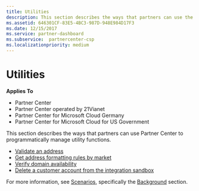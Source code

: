```yaml
---
title: Utilities
description: This section describes the ways that partners can use the Partner Center to programmatically manage utility functions.
ms.assetid: 646301CF-83E5-4BC3-987D-948E984D17F3
ms.date: 12/15/2017
ms.service: partner-dashboard
ms.subservice:  partnercenter-csp
ms.localizationpriority: medium
---
```


# Utilities


**Applies To**

- Partner Center
- Partner Center operated by 21Vianet
- Partner Center for Microsoft Cloud Germany
- Partner Center for Microsoft Cloud for US Government

This section describes the ways that partners can use Partner Center to programmatically manage utility functions.

- [Validate an address](validate-an-address.md)
- [Get address formatting rules by market](get-market-specific-validation-data.md)
- [Verify domain availability](verify-domain-availability.md)
- [Delete a customer account from the integration sandbox](delete-a-customer-account-from-the-integration-sandbox.md)

For more information, see [Scenarios](scenarios.md), specifically the [Background](scenarios.md#background) section.